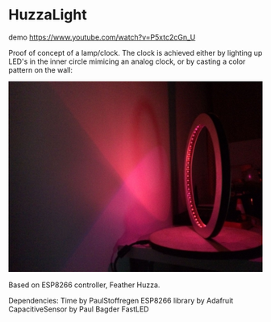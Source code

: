 # HuzzaLight

demo https://www.youtube.com/watch?v=P5xtc2cGn_U

Proof of concept of a lamp/clock. The clock is achieved either by lighting up LED's in the inner circle mimicing an analog clock, or by casting a color pattern on the wall:

![alt text](https://raw.githubusercontent.com/anatolyilin/HuzzaLight/master/lamp3.jpeg)

Based on ESP8266 controller, Feather Huzza. 

Dependencies: 
Time by PaulStoffregen 
ESP8266 library by Adafruit
CapacitiveSensor by Paul Bagder
FastLED

